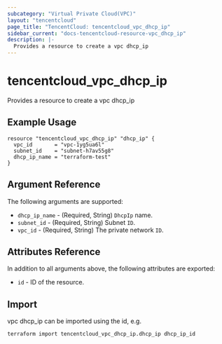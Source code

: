 ```yaml
---
subcategory: "Virtual Private Cloud(VPC)"
layout: "tencentcloud"
page_title: "TencentCloud: tencentcloud_vpc_dhcp_ip"
sidebar_current: "docs-tencentcloud-resource-vpc_dhcp_ip"
description: |-
  Provides a resource to create a vpc dhcp_ip
---
```


# tencentcloud_vpc_dhcp_ip

Provides a resource to create a vpc dhcp_ip

## Example Usage

```hcl
resource "tencentcloud_vpc_dhcp_ip" "dhcp_ip" {
  vpc_id       = "vpc-1yg5ua6l"
  subnet_id    = "subnet-h7av55g8"
  dhcp_ip_name = "terraform-test"
}
```

## Argument Reference

The following arguments are supported:

* `dhcp_ip_name` - (Required, String) `DhcpIp` name.
* `subnet_id` - (Required, String) Subnet `ID`.
* `vpc_id` - (Required, String) The private network `ID`.

## Attributes Reference

In addition to all arguments above, the following attributes are exported:

* `id` - ID of the resource.



## Import

vpc dhcp_ip can be imported using the id, e.g.

```
terraform import tencentcloud_vpc_dhcp_ip.dhcp_ip dhcp_ip_id
```

